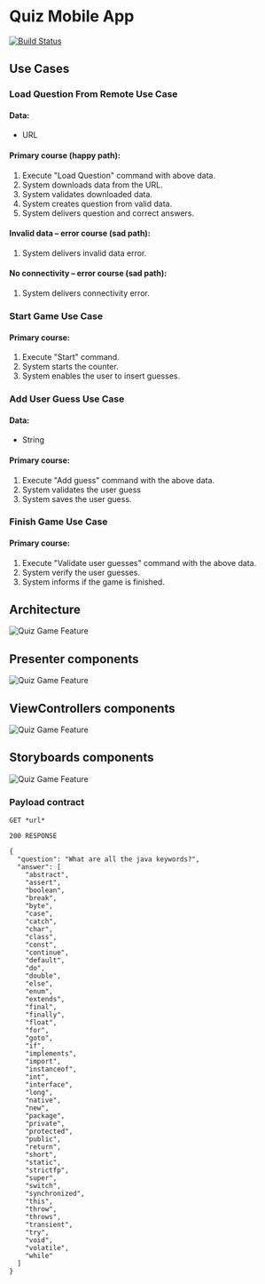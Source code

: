 # Quiz Mobile App

[![Build Status](https://travis-ci.com/mauriciomaniglia/quiz-mobile-app.svg?branch=master)](https://travis-ci.com/mauriciomaniglia/quiz-mobile-app)

## Use Cases

### Load Question From Remote Use Case

#### Data:
- URL

#### Primary course (happy path):
1. Execute "Load Question" command with above data.
2. System downloads data from the URL.
3. System validates downloaded data.
4. System creates question from valid data.
5. System delivers question and correct answers.

#### Invalid data – error course (sad path):
1. System delivers invalid data error.

#### No connectivity – error course (sad path):
1. System delivers connectivity error.

### Start Game Use Case

#### Primary course:
1. Execute "Start" command.
2. System starts the counter.
3. System enables the user to insert guesses.

### Add User Guess Use Case

#### Data:
- String

#### Primary course:
1. Execute "Add guess" command with the above data.
2. System validates the user guess
3. System saves the user guess.

### Finish Game Use Case

#### Primary course:
1. Execute "Validate user guesses" command with the above data.
2. System verify the user guesses.
3. System informs if the game is finished.

## Architecture

![Quiz Game Feature](quiz_diagram.jpg)

## Presenter components

![Quiz Game Feature](Quiz_Presenters.jpg)

## ViewControllers components

![Quiz Game Feature](Quiz_UIKit_View_Controllers.jpg)

## Storyboards components

![Quiz Game Feature](Quiz_UIKit_Storyboards.jpg)


### Payload contract

```
GET *url* 

200 RESPONSE

{
  "question": "What are all the java keywords?",
  "answer": [
    "abstract",
    "assert",
    "boolean",
    "break",
    "byte",
    "case",
    "catch",
    "char",
    "class",
    "const",
    "continue",
    "default",
    "do",
    "double",
    "else",
    "enum",
    "extends",
    "final",
    "finally",
    "float",
    "for",
    "goto",
    "if",
    "implements",
    "import",
    "instanceof",
    "int",
    "interface",
    "long",
    "native",
    "new",
    "package",
    "private",
    "protected",
    "public",
    "return",
    "short",
    "static",
    "strictfp",
    "super",
    "switch",
    "synchronized",
    "this",
    "throw",
    "throws",
    "transient",
    "try",
    "void",
    "volatile",
    "while"
  ]
}
```
